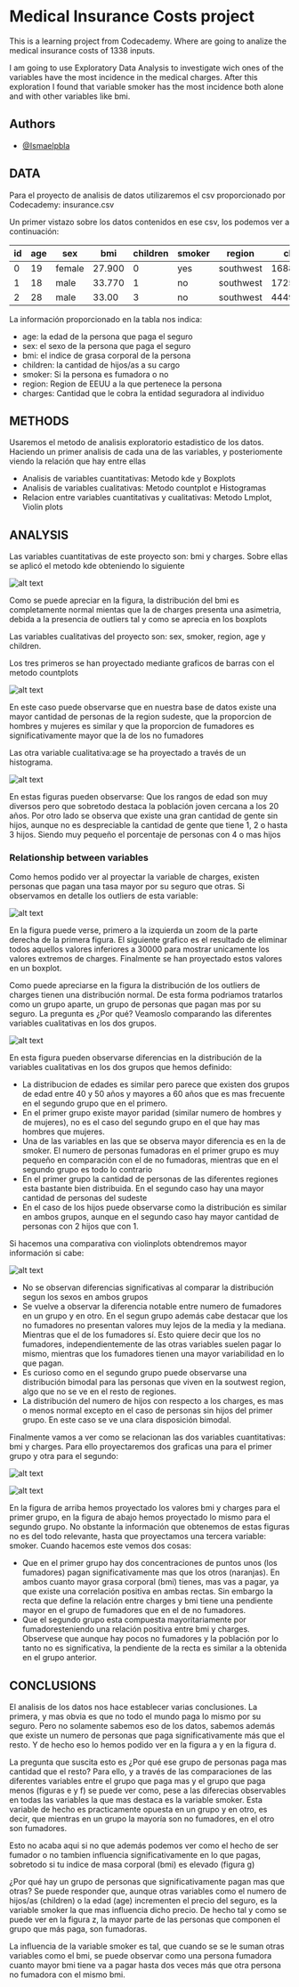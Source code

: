 
# Medical Insurance Costs project

This is a learning project from Codecademy. Where are going to analize the medical insurance costs of 1338 inputs.

I am going to use Exploratory Data Analysis to investigate wich ones of the variables have the most incidence in the medical charges.
After this exploration I found that  variable smoker has the most incidence both alone and with other variables like bmi. 



## Authors

- [@Ismaelpbla](https://www.github.com/Ismaelpbla)


## DATA

Para el proyecto de analisis de datos utilizaremos el csv proporcionado por Codecademy: insurance.csv

Un primer vistazo sobre los datos contenidos en ese csv, los podemos ver a continuación:

| id  |age  | sex   |bmi   |children   |smoker   |region   |charges   |
|---|---|---|---|---|---|---|---|
| 0  |19   | female  |27.900   |0   |yes   |southwest   |16884.92400   |
|  1 |  18 |   male|33.770   |1   |no   |southwest   |1725.55230   |
|   2|   28|   male|33.00   |3   |no   |southwest   |4449.46200   |

La información proporcionado en la tabla nos indica:
- age: la edad de la persona que paga el seguro
- sex: el sexo de la persona que paga el seguro
- bmi: el indice de grasa corporal de la persona
- children: la cantidad de hijos/as a su cargo
- smoker: Si la persona es fumadora o no
- region: Region de EEUU a la que pertenece la persona
- charges: Cantidad que le cobra la entidad seguradora al individuo


## METHODS

Usaremos el metodo de analisis exploratorio estadistico de los datos. Haciendo un primer analisis de cada una de las variables, y posteriomente viendo la relación que hay entre ellas

- Analisis de variables cuantitativas: Metodo kde y Boxplots
- Analisis de variables cualitativas: Metodo countplot e Histogramas
- Relacion entre variables cuantitativas y cualitativas: Metodo Lmplot, Violin plots
## ANALYSIS

Las variables cuantitativas de este proyecto son: bmi y charges. Sobre ellas se aplicó el metodo kde obteniendo lo siguiente

![alt text](https://raw.githubusercontent.com/Ismaelpbla/Medical_Insurance_costs/main/Figures/kdeplot.png)

Como se puede apreciar en la figura, la distribución del bmi es completamente normal mientas que la de charges presenta una asimetria, debida a la presencia de outliers tal y como se aprecia en los boxplots

Las variables cualitativas del proyecto son: sex, smoker, region, age y children.

Los tres primeros se han proyectado mediante graficos de barras con el metodo countplots

![alt text](https://raw.githubusercontent.com/Ismaelpbla/Medical_Insurance_costs/30f03294866592c7d06d106013ca365eaeb948c2/Figures/countplot.png)

En este caso puede observarse que en nuestra base de datos existe una mayor cantidad de personas de la region sudeste, que la proporcion de hombres y mujeres es similar y que la proporcion de fumadores es significativamente mayor que la de los no fumadores

Las otra variable cualitativa:age se ha proyectado a través de un histograma.

![alt text](https://raw.githubusercontent.com/Ismaelpbla/Medical_Insurance_costs/6388dcca73616fe1ff045287ebc8cfdc906b9513/Figures/histogram.png)

En estas figuras pueden observarse: Que los rangos de edad son muy diversos pero que sobretodo destaca la población joven cercana a los 20 años. Por otro lado se observa que existe una gran cantidad de gente sin hijos, aunque no es despreciable la cantidad de gente que tiene 1, 2 o hasta 3 hijos. Siendo muy pequeño el porcentaje de personas con 4 o mas hijos

### Relationship between variables

Como hemos podido ver al proyectar la variable de charges, existen personas que pagan una tasa mayor por su seguro que otras. Si observamos en detalle los outliers de esta variable:

![alt text](https://raw.githubusercontent.com/Ismaelpbla/Medical_Insurance_costs/main/Figures/charges_outliers.png)

En la figura puede verse, primero a la izquierda un zoom de la parte derecha de la primera figura. El siguiente grafico es el resultado de eliminar todos aquellos valores inferiores a 30000 para mostrar unicamente los valores extremos de charges. Finalmente se han proyectado estos valores en un boxplot.

Como puede apreciarse en la figura la distribución de los outliers de charges tienen una distribución normal. De esta forma podriamos tratarlos como un grupo aparte, un grupo de personas que pagan mas por su seguro. La pregunta es ¿Por qué? Veamoslo comparando las diferentes variables cualitativas en los dos grupos.

![alt text](https://raw.githubusercontent.com/Ismaelpbla/Medical_Insurance_costs/main/Figures/countplot2.png)


En esta figura pueden observarse diferencias en la distribución de la variables cualitativas en los dos grupos que hemos definido:
- La distribucion de edades es similar pero parece que existen dos grupos de edad entre 40 y 50 años y mayores a 60 años que es mas frecuente en el segundo grupo que en el primero.
- En el primer grupo existe mayor paridad (similar numero de hombres y de mujeres), no es el caso del segundo grupo en el que hay mas hombres que mujeres.
- Una de las variables en las que se observa mayor diferencia es en la de smoker. El numero de personas fumadoras en el primer grupo es muy pequeño en comparación con el de no fumadoras, mientras que en el segundo grupo es todo lo contrario
- En el primer grupo la cantidad de personas de las diferentes regiones esta bastante bien distribuida. En el segundo caso hay una mayor cantidad de personas del sudeste
- En el caso de los hijos puede observarse como la distribución es similar en ambos grupos, aunque en el segundo caso hay mayor cantidad de personas con 2 hijos que con 1.

Si hacemos una comparativa con violinplots obtendremos mayor información si cabe:

![alt text](https://raw.githubusercontent.com/Ismaelpbla/Medical_Insurance_costs/main/Figures/violin_plot2.png)

- No se observan diferencias significativas al comparar la distribución segun los sexos en ambos grupos
- Se vuelve a observar la diferencia notable entre numero de fumadores en un grupo y en otro. En el segun grupo además cabe destacar que los no fumadores no presentan valores muy lejos de la media y la mediana. Mientras que el de los fumadores sí. Esto quiere decir que los no fumadores, independientemente de las otras variables suelen pagar lo mismo, mientras que los fumadores tienen una mayor variabilidad en lo que pagan.
- Es curioso como en el segundo grupo puede observarse una distribución bimodal para las personas que viven en la soutwest region, algo que no se ve en el resto de regiones.
- La distribución del numero de hijos con respecto a los charges, es mas o menos normal excepto en el caso de personas sin hijos del primer grupo. En este caso se ve una clara disposición bimodal.

Finalmente vamos a ver como se relacionan las dos variables cuantitativas: bmi y charges. Para ello proyectaremos dos graficas una para el primer grupo y otra para el segundo:

![alt text](https://raw.githubusercontent.com/Ismaelpbla/Medical_Insurance_costs/main/Figures/charges%20vs%20bmi%20standar.png)

![alt text](https://raw.githubusercontent.com/Ismaelpbla/Medical_Insurance_costs/main/Figures/charges%20vs%20bmi%20outliers.png)

En la figura de arriba hemos proyectado los valores bmi y charges para el primer grupo, en la figura de abajo hemos proyectado lo mismo para el segundo grupo.
No obstante la información que obtenemos de estas figuras no es del todo relevante, hasta que proyectamos una tercera variable: smoker. Cuando hacemos este vemos dos cosas:
- Que en el primer grupo hay dos concentraciones de puntos unos (los fumadores) pagan significativamente mas que los otros (naranjas). En ambos cuanto mayor grasa corporal (bmi) tienes, mas vas a pagar, ya que existe una correlación positiva en ambas rectas. Sin embargo la recta que define la relación entre charges y bmi tiene una pendiente mayor en el grupo de fumadores que en el de no fumadores.
- Que el segundo grupo esta compuesta mayoritariamente por fumadoresteniendo una relación positiva entre bmi y charges. Observese que aunque hay pocos no fumadores y la población por lo tanto no es significativa, la pendiente de la recta es similar a la obtenida en el grupo anterior.
## CONCLUSIONS

El analisis de los datos nos hace establecer varias conclusiones. La primera, y mas obvia es que no todo el mundo paga lo mismo por su seguro. Pero no solamente sabemos eso de los datos, sabemos además
que existe un numero de personas que paga significativamente más que el resto. Y de hecho eso lo hemos podido ver en la figura a y en la figura d.

La pregunta que suscita esto es ¿Por qué ese grupo de personas paga mas cantidad que el resto? Para ello, y a través de las comparaciones de las diferentes variables entre el grupo que paga mas y el grupo que paga menos (figuras e y f)
se puede ver como, pese a las diferecias observables en todas las variables la que mas destaca es la variable smoker. Esta variable de hecho es practicamente opuesta en un grupo y en otro, es decir, que mientras en un grupo la mayoría son
no fumadores, en el otro son fumadores.

Esto no acaba aqui si no que además podemos ver como el hecho de ser fumador o no tambien influencia significativamente en lo que pagas, sobretodo si tu indice de masa corporal (bmi) es elevado (figura g)

¿Por qué hay un grupo de personas que significativamente pagan mas que otras? Se puede responder que, aunque otras variables como el numero de hijos/as (children) o la edad (age) incrementen el precio del seguro, es la variable smoker la que mas influencia dicho precio.
De hecho tal y como se puede ver en la figura z, la mayor parte de las personas que componen el grupo que más paga, son fumadoras.

La influencia de la variable smoker es tal, que cuando se se le suman otras variables como el bmi, se puede observar como una persona fumadora cuanto mayor bmi tiene va a pagar hasta dos veces más que otra persona no fumadora con el mismo bmi.
